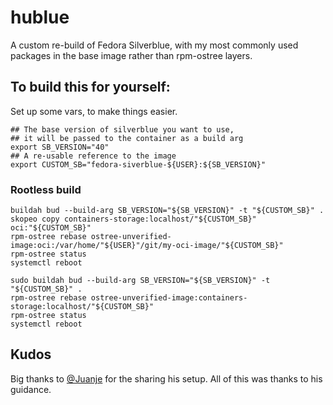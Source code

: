# hublue

A custom re-build of Fedora Silverblue, with my most commonly used packages in the base image rather than rpm-ostree
layers.

## To build this for yourself:

Set up some vars, to make things easier.

```shell
## The base version of silverblue you want to use,
## it will be passed to the container as a build arg
export SB_VERSION="40" 
## A re-usable reference to the image
export CUSTOM_SB="fedora-siverblue-${USER}:${SB_VERSION}"
```

### Rootless build

``` shell
buildah bud --build-arg SB_VERSION="${SB_VERSION}" -t "${CUSTOM_SB}" .
skopeo copy containers-storage:localhost/"${CUSTOM_SB}" oci:"${CUSTOM_SB}"
rpm-ostree rebase ostree-unverified-image:oci:/var/home/"${USER}"/git/my-oci-image/"${CUSTOM_SB}"
rpm-ostree status
systemctl reboot
```

```shell
sudo buildah bud --build-arg SB_VERSION="${SB_VERSION}" -t "${CUSTOM_SB}" .
rpm-ostree rebase ostree-unverified-image:containers-storage:localhost/"${CUSTOM_SB}"
rpm-ostree status
systemctl reboot
```

## Kudos

Big thanks to [@Juanje](https://github.com/juanje) for the sharing his setup. All of this was thanks to his guidance.

